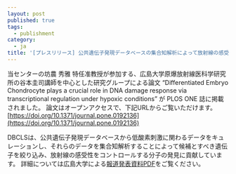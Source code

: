 ```yaml
---
layout: post
published: true
tags:
  - publishment
category:
  - ja
title: '[プレスリリース] 公共遺伝子発現データベースの集合知解析によって放射線の感受性をコントロールする分子を発見'
---
```

当センターの坊農 秀雅 特任准教授が参加する、広島大学原爆放射線医科学研究所の谷本圭司講師を中心とした研究グループによる論文 “Differentiated Embryo Chondrocyte plays a crucial role in DNA damage response via transcriptional regulation under hypoxic conditions” が PLOS ONE 誌に掲載されました。
論文はオープンアクセスで、下記URLからご覧いただけます。
[https://doi.org/10.1371/journal.pone.0192136](https://doi.org/10.1371/journal.pone.0192136)

DBCLSは、公共遺伝子発現データベースから低酸素刺激に関わるデータをキュレーションし、それらのデータを集合知解析することによって候補とすべき遺伝子を絞り込み、放射線の感受性をコントロールする分子の発見に貢献しています。
詳細については広島大学による[報道発表資料PDF](https://www.hiroshima-u.ac.jp/news/44107)をご覧ください。
